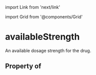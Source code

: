 import Link from 'next/link'
  
import Grid from '@components/Grid'

# availableStrength

An available dosage strength for the drug.

## Property of



